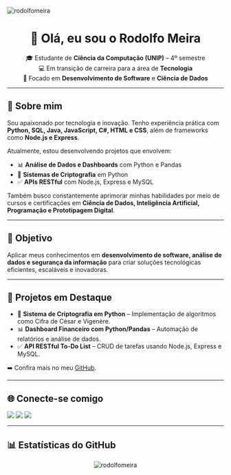 <p align="left"> 
    <img src="https://komarev.com/ghpvc/?username=rodolfomeira&label=Profile%20views&color=0e75b6&style=flat" alt="rodolfomeira" /> 
</p>

<h1 align="center">👋 Olá, eu sou o Rodolfo Meira</h1>

<p align="center">
🎓 Estudante de <b>Ciência da Computação (UNIP)</b> – 4º semestre <br>
💻 Em transição de carreira para a área de <b>Tecnologia</b> <br>
🚀 Focado em <b>Desenvolvimento de Software</b> e <b>Ciência de Dados</b>
</p>

---

## 🔹 Sobre mim  
Sou apaixonado por tecnologia e inovação. Tenho experiência prática com **Python, SQL, Java, JavaScript, C#, HTML e CSS**, além de frameworks como **Node.js e Express**.  

Atualmente, estou desenvolvendo projetos que envolvem:  
- 📊 **Análise de Dados e Dashboards** com Python e Pandas  
- 🔐 **Sistemas de Criptografia** em Python  
- ✅ **APIs RESTful** com Node.js, Express e MySQL  

Também busco constantemente aprimorar minhas habilidades por meio de cursos e certificações em **Ciência de Dados, Inteligência Artificial, Programação e Prototipagem Digital**.  

---

## 🔹 Objetivo  
Aplicar meus conhecimentos em **desenvolvimento de software, análise de dados e segurança da informação** para criar soluções tecnológicas eficientes, escaláveis e inovadoras.  

---

## 📂 Projetos em Destaque  
- 🔐 **Sistema de Criptografia em Python** – Implementação de algoritmos como Cifra de César e Vigenère.  
- 📊 **Dashboard Financeiro com Python/Pandas** – Automação de relatórios e análise de dados.  
- ✅ **API RESTful To-Do List** – CRUD de tarefas usando Node.js, Express e MySQL.  

➡️ Confira mais no meu [GitHub](https://github.com/rodolfomeira?tab=stars).  

---

## 🌐 Conecte-se comigo  
<p align="left">
    <a href="https://www.linkedin.com/in/rodolfomeira/" target="_blank"><img src="https://img.shields.io/badge/-LinkedIn-%230077B5?style=for-the-badge&logo=linkedin&logoColor=white" target="_blank"></a> 
    <a href="mailto:rodolfo.meira.rm@gmail.com"><img src="https://img.shields.io/badge/-Gmail-%23333?style=for-the-badge&logo=gmail&logoColor=white" target="_blank"></a>
    <a href="https://www.instagram.com/rodolfomeira/" target="_blank"><img src="https://img.shields.io/badge/-Instagram-%23E4405F?style=for-the-badge&logo=instagram&logoColor=white" target="_blank"></a>
</p>

---

## 📊 Estatísticas do GitHub  
<p align="center">
  <img src="https://github-readme-stats.vercel.app/api?username=rodolfomeira&show_icons=true&theme=tokyonight&locale=pt-br" alt="rodolfomeira" />
</p>
